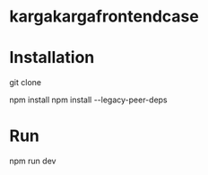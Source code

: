 # kargakargafrontendcase
 
# Installation

git clone 

npm install npm install --legacy-peer-deps

# Run

npm run dev
